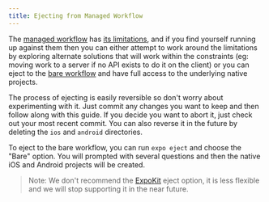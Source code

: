 ```yaml
---
title: Ejecting from Managed Workflow
---
```


The [managed workflow](../../introduction/managed-vs-bare/#managed-workflow) has [its limitations](../../introduction/why-not-expo/), and if you find yourself running up against them then you can either attempt to work around the limitations by exploring alternate solutions that will work within the constraints (eg: moving work to a server if no API exists to do it on the client) or you can eject to the [bare workflow](../../introduction/managed-vs-bare/#bare-workflow) and have full access to the underlying native projects.

The process of ejecting is easily reversible so don't worry about experimenting with it. Just commit any changes you want to keep and then follow along with this guide. If you decide you want to abort it, just check out your most recent commit. You can also reverse it in the future by deleting the `ios` and `android` directories.

To eject to the bare workflow, you can run `expo eject` and choose the "Bare" option. You will prompted with several questions and then the native iOS and Android projects will be created.

> Note: We don't recommend the [ExpoKit](../expokit/overview/) eject option, it is less flexible and we will stop supporting it in the near future.